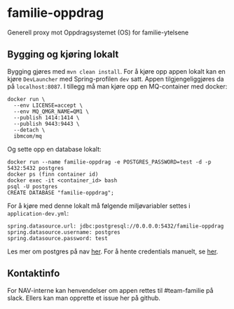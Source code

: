 # familie-oppdrag
Generell proxy mot Oppdragsystemet (OS) for familie-ytelsene

## Bygging og kjøring lokalt
Bygging gjøres med `mvn clean install`. For å kjøre opp appen lokalt kan en kjøre `DevLauncher` med Spring-profilen `dev` satt.
Appen tilgjengeliggjøres da på `localhost:8087`.
I tillegg må man kjøre opp en MQ-container med docker:
```
docker run \
  --env LICENSE=accept \
  --env MQ_QMGR_NAME=QM1 \
  --publish 1414:1414 \
  --publish 9443:9443 \
  --detach \
  ibmcom/mq
```

Og sette opp en database lokalt:
```
docker run --name familie-oppdrag -e POSTGRES_PASSWORD=test -d -p 5432:5432 postgres
docker ps (finn container id)
docker exec -it <container_id> bash
psql -U postgres
CREATE DATABASE "familie-oppdrag";
```

For å kjøre med denne lokalt må følgende miljøvariabler settes i `application-dev.yml`:
```
spring.datasource.url: jdbc:postgresql://0.0.0.0:5432/familie-oppdrag
spring.datasource.username: postgres
spring.datasource.password: test
```

Les mer om postgres på nav [her](https://github.com/navikt/utvikling/blob/master/PostgreSQL.md). For å hente credentials manuelt, se [her](https://github.com/navikt/utvikling/blob/master/Vault.md). 

## Kontaktinfo
For NAV-interne kan henvendelser om appen rettes til #team-familie på slack. Ellers kan man opprette et issue her på github.
